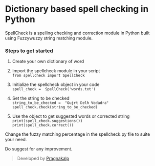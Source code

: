 
# Dictionary based spell checking in Python
SpellCheck is a spelling checking and correction module in Python built using Fuzzywuzzy string matching module.

### Steps to get started

 1. Create your own dictionary of word
 2. Import the spellcheck module in your script  
	`from spellcheck import SpellCheck`
	
 3. Initialize the spellcheck object in your code  
	`spell_check =  SpellCheck('words.txt')`
	
 4. Set the string to be checked  
	`string_to_be_checked =  "Gujrt Delh Vodadra"`  
	`spell_check.check(string_to_be_checked)`
	
 5. Use the object to get suggested words or corrected string  
	`print(spell_check.suggestions())`  
	`print(spell_check.correct())`

Change the fuzzy matching percentage in the spellcheck.py file to suite your need.

Do suggest for any improvement. 

> Developed by [Pragnakalp](https://www.pragnakalp.com/)

